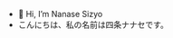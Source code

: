 - 👋 Hi, I’m Nanase Sizyo
- こんにちは、私の名前は四条ナナセです。

<!---
kokeroyama1024/kokeroyama1024 is a ✨ special ✨ repository because its `README.md` (this file) appears on your GitHub profile.
You can click the Preview link to take a look at your changes.
--->
